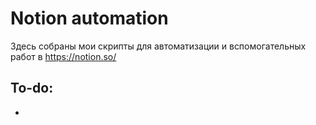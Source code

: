 # Notion automation

Здесь собраны мои скрипты для автоматизации и вспомогательных работ в https://notion.so/

## To-do:
- 
